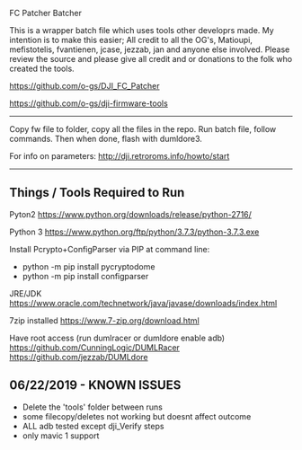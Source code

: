 FC Patcher Batcher                                                                              
                                       
This is a wrapper batch file which uses tools other developrs made. My intention is to make this easier; All credit to all the OG's, Matioupi, mefistotelis, fvantienen, jcase, jezzab, jan and anyone else involved. Please review the source and please give all credit and or donations to the folk who created the tools. 

https://github.com/o-gs/DJI_FC_Patcher

https://github.com/o-gs/dji-firmware-tools                                       
                                       
--------------------------------------------

Copy fw file to folder, copy all the files in the repo. Run batch file, follow commands. Then when done, flash with dumldore3.

For info on parameters: http://dji.retroroms.info/howto/start


--------------------------------------------------------------
Things / Tools Required to Run
--------------------------------------------------------------
Pyton2 https://www.python.org/downloads/release/python-2716/

Python 3 https://www.python.org/ftp/python/3.7.3/python-3.7.3.exe

Install Pcrypto+ConfigParser via PIP at command line:
  - python -m pip install pycryptodome
  - python -m pip install configparser

JRE/JDK https://www.oracle.com/technetwork/java/javase/downloads/index.html

7zip installed https://www.7-zip.org/download.html

Have root access (run dumlracer or dumldore enable adb) 
  https://github.com/CunningLogic/DUMLRacer
  https://github.com/jezzab/DUMLdore



06/22/2019 - KNOWN ISSUES
--------------------------------------------------------------
- Delete the 'tools' folder between runs
- some filecopy/deletes not working but doesnt affect outcome
- ALL adb tested except dji_Verify steps
- only mavic 1 support
